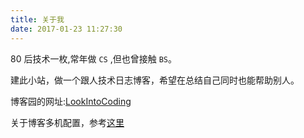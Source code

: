```yaml
---
title: 关于我
date: 2017-01-23 11:27:30
---
```



80 后技术一枚,常年做 `CS` ,但也曾接触 `BS`。

建此小站，做一个跟人技术日志博客，希望在总结自己同时也能帮助别人。

博客园的网址:[LookIntoCoding](http://hqfz.cnblogs.com)

关于博客多机配置，参考[这里](http://flamepeak.coding.me/2016/08/29/hexo-multi-PC-sync-config/)



